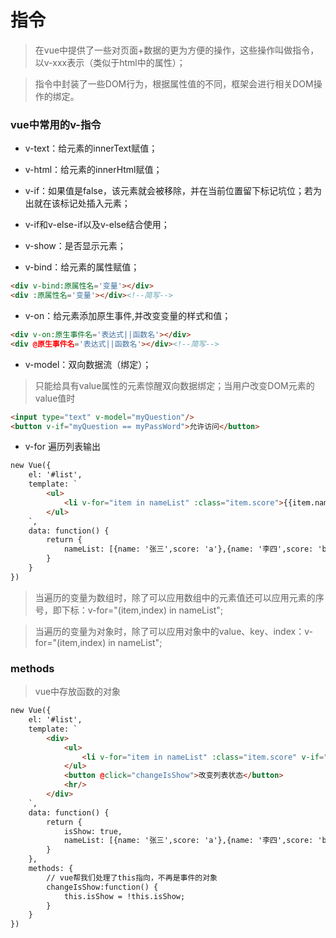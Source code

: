 # 指令

> 在vue中提供了一些对页面+数据的更为方便的操作，这些操作叫做指令，以v-xxx表示（类似于html中的属性）；

> 指令中封装了一些DOM行为，根据属性值的不同，框架会进行相关DOM操作的绑定。

### vue中常用的v-指令

- v-text：给元素的innerText赋值；
- v-html：给元素的innerHtml赋值；
- v-if：如果值是false，该元素就会被移除，并在当前位置留下标记坑位<!---->；若为出就在该标记处插入元素；
- v-if和v-else-if以及v-else结合使用；
- v-show：是否显示元素；

- v-bind：给元素的属性赋值；
```html
<div v-bind:原属性名='变量'></div>
<div :原属性名='变量'></div><!--简写-->
```

- v-on：给元素添加原生事件,并改变变量的样式和值；
```html
<div v-on:原生事件名='表达式||函数名'></div>
<div @原生事件名='表达式||函数名'></div><!--简写-->
```

- v-model：双向数据流（绑定）；
> 只能给具有value属性的元素惊醒双向数据绑定；当用户改变DOM元素的value值时
```html
<input type="text" v-model="myQuestion"/>
<button v-if="myQuestion == myPassWord">允许访问</button>
```

- v-for 遍历列表输出
```html
new Vue({
    el: '#list',
    template: `
        <ul>
            <li v-for="item in nameList" :class="item.score">{{item.name}}</li>
        </ul>
    `,
    data: function() {
        return {
            nameList: [{name: '张三',score: 'a'},{name: '李四',score: 'b'},{name: '王五',score: 'c'}] 
        }
    }
})
```
> 当遍历的变量为数组时，除了可以应用数组中的元素值还可以应用元素的序号，即下标：v-for="(item,index) in nameList";

> 当遍历的变量为对象时，除了可以应用对象中的value、key、index：v-for="(item,index) in nameList";

### methods

> vue中存放函数的对象
```html
new Vue({
    el: '#list',
    template: `
        <div>
            <ul>
                <li v-for="item in nameList" :class="item.score" v-if="isShow">{{item.name}}</li>
            </ul>
            <button @click="changeIsShow">改变列表状态</button>
            <hr/>
        </div>
    `,
    data: function() {
        return {
            isShow: true,
            nameList: [{name: '张三',score: 'a'},{name: '李四',score: 'b'},{name: '王五',score: 'c'}] 
        }
    },
    methods: {
        // vue帮我们处理了this指向，不再是事件的对象
        changeIsShow:function() {
            this.isShow = !this.isShow;
        }
    }
})
```



